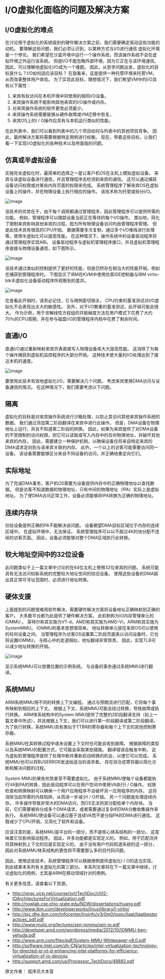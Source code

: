 # I/O虚拟化面临的问题及解决方案

## I/O虚拟化的难点
在讨论用于虚拟化的系统级别的硬件解决方案之前，我们需要确定驱动这些功能的动机。 要理解这些问题，我们必须认识到，以某种方式与I/O进行通信
虚拟化环境是一个悖论。 我们希望在沙盒环境中运行一个操作系统，而该操作系统不会在虚拟环境之外运行该系统。 但是I/O不能忽略外部环境，因为它正在与该环境通信。 因此，可以理解地虚拟化I/O成为一个难题。 因此，从哲学问题出发，虚拟化的目标是什么？I/O如何适应该目标？ 在我看来，这是提供一种托管环境来托管VM，从而改善整体用户体验。 为了实现此目标，理想情况下，我们希望VM中的I/O具有以下属性：

1. 来宾有权访问在本机环境中将使用的相同I/O设备。
2. 来宾操作系统不能影响其他来宾的I/O操作或内存。
3. 对来宾操作系统的软件更改必须最少。
4. 来宾操作系统需要能够从硬件故障或VM迁移中恢复。
5. 来宾OS上的I / O操作应具有与本机运行类似的性能。

在此列表中，我们可以看到列表中的几个项目如何与列表中的其他项目竞争。 因此，最终解决方案将需要根据特定用例进行权衡。 现在，带着这些目标，让我们看一下实现I/O虚拟化的各种技术以及所面临的问题。

## 仿真或半虚拟设备
实施完全虚拟化时，最简单的选择之一是让客户机OS在主机上模拟虚拟设备。 来宾与该虚拟设备进行通信，并且管理程序会检测到来宾的通信。 这可以通过捕获设备访问权限或对某些内存页面的权限来完成。 系统管理程序了解来宾OS在虚拟设备上的操作，并在物理设备上执行相应的操作。 该技术称为托管或拆分I/O。

![image](https://user-images.githubusercontent.com/87458342/134525055-f68210cf-0817-42b5-8a7d-e2747066ebd5.png)

该技术的优势在于，由于每个调用都通过管理程序，因此管理程序可以提供所需的功能。 例如，管理程序可以跟踪设备当前正在等待的每个I/O操作。 类似地，简化了限制来宾影响其他来宾的过程，因为所有物理设备访问均由管理程序管理。 但是此技术具有很高的CPU开销。 数据需要多次复制，通过多个I/O堆栈进行处理等。使用半虚拟化可以提高性能。 在这种情况下，操作系统中的设备驱动程序将通过管理程序实现ABI。 设备驱动程序与虚拟机管理程序接口，并且虚拟机管理程序直接与物理设备通信，如下图所示。

![image](https://user-images.githubusercontent.com/87458342/134525111-f19694cc-550e-4314-a83d-0eaed3ca6373.png)

该技术通过类似的控制提供了更好的性能，但是仍然存在相当大的性能开销，例如在捕获到管理程序时。 下图显示了IBM在KVM中使用仿真IDE控制器与IBM virtio-blk半虚拟化设备驱动程序所观察到的差异。

![image](https://user-images.githubusercontent.com/87458342/134525169-b9a7e29b-8824-4bdf-9abc-2618998d6412.png)

在查看此开销时，请务必记住，它与用例密切相关。 CPU约束的基准测试对I/O虚拟化不会表现出太大的敏感性。 另外，对于I/O繁重的基准测试，此开销可能会很大。 作为示例，用于求解线性方程组的共轭梯度方法在用户模式下花费了大约70％的CPU周期，并在参与磁盘I/O的管理程序内核中花费了剩余时间。

## 直通I/O

直通I/O通过重新映射来宾页表直接写入物理设备来大大提高性能。 这消除了为每个操作捕获到虚拟机监控程序的大部分开销。 这种技术使大量的I/O处理达到了接近本机的速度。

![image](https://user-images.githubusercontent.com/87458342/134525467-36ea5f3c-f236-425e-945e-fc5c76cfc9cc.png)

要使用此技术有效地虚拟化I/O，需要解决几个问题。 考虑来宾使用DMA访问与设备通信的情况。 在这种情况下，我们需要考虑以下问题。

## 隔离
虚拟化的目标是对来宾操作系统进行沙箱处理，以防止其访问其他来宾操作系统的数据。 我们通过添加第二阶段翻译在来宾中进行此操作。 但是，DMA设备在物理地址上运行，并且不知道第二阶段的转换。 因此，如果为来宾提供了对DMA设备的不受限制的访问权限，则它可以读取或写入内存中的任何物理地址，并破坏其他来宾的内存。 因此，需要建立一种保护机制，以确保设备仅将来自特定来宾的DMA请求定向到与该来宾关联的内存。 此外，一个以上的访客可能需要访问同一设备。 该设备需要能够区分来自不同设备的访问，并正确地重定向它们。

## 实际地址
为了完成DMA事务，客户机OS需要为设备提供内存中的正确物理地址以查找数据。 但是访客不知道数据的物理地址，只有中间的物理地址（IPA）实际上是虚拟地址。 为了使DMA访问正常工作，设备必须能够将IPA转换为正确的物理地址。

## 连续内存块
仅给设备提供正确的PA不能解决该问题。 设备期望DMA目标区域位于内存的连续区域中。 在虚拟环境中，无法保证。 系统管理程序可以以不超过4K的块分配不连续的访客页面。 因此，设备必须能够对整个DMA区域执行此转换。

## 较大地址空间中的32位设备
此问题类似于上一篇文章中讨论的在64位主机上使用32位来宾的问题。 系统可能具有无法访问较新系统的完整较大地址空间的较旧设备。 使用这些设备的DMA超出其正常可寻址范围时，必须进行地址转换。

## 硬体支援
上面提到的问题很难用软件解决，需要硬件解决方案将设备地址正确映射到正确的客户。 大多数平台都为此提供了硬件解决方案。 此机制称为IO内存管理单元的IOMMU 。 英特尔称其实施为VT-d，AMD称其实施为AMD-Vi，ARM称其实施为SystemMMU。 IOMMU的基本思想很简单。 地址转换单元放在来宾OS可以使用的任何设备之间。 当管理程序为访客OS设置第二阶段页面表以访问设备时，它也将设置IOMMU。 与核心中的走道相似，地址翻译非常昂贵。 因此，实现TLB可以减少地址转换的开销。

![image](https://user-images.githubusercontent.com/87458342/134525714-52a96131-7d8f-4f4f-b209-b85fd2e130ed.png)

显示系统MMU可以放置位置的示例系统。 与设备的事务通过系统MMU进行翻译。

## 系统MMU

ARM系统MMU用不同的转换上下文编程。 通过与预期流进行匹配，它将每个事务映射到相应的上下文。 根据上下文，系统MMU可能会绕过转换，导致故障或执行转换。 ARM体系结构中的System MMU提供了完整的2阶段翻译支持（如上一篇文章中所述），并且根据上下文，我们可以进行第一阶段翻译或第二阶段翻译。 为了执行转换，系统MMU具有类似于TTBR的寄存器和每个上下文的其他控制寄存器。

系统MMU在其转换过程中或未设置上下文时也可能会收到故障。 根据故障的类型以及系统MMU的配置方式，它可能会采取某些措施。 翻译错误会触发中断。 这为虚拟机管理程序提供了处理中断并重新启动转换的机会，以便它可以完成。 系统MMU也可以将BUSERROR发送给适当的请求者。 存在综合症寄存器以简化诊断和解决问题的过程。

System MMU的某些优势甚至不需要虚拟化。 由于系统MMU使每个设备都能执行VA到PA的转换，因此驱动程序可以在用户空间中使用VA执行I / O操作。 权限检查和转换映射可以确保一个用户应用程序不会破坏另一应用程序的内存。 这将消除当前所需的内核陷阱，从而进一步减少I / O开销。 另一个问题是处理连续内存。 许多操作导致非常大的DMA访问，而OS无法将其分配给单个内存块。 当前，它们需要被拆分成多个DMA请求，或者需要通过复杂的DMA分散收集操作来执行。 系统MMU使设备可以通过基于连续VA而不是分段PA的DMA进行通信。 这既减少了CPU开销，又简化了软件和设备。

应该注意的是，系统MMU是平台的一部分，而不是核心体系结构的一部分。 这意味着它仅影响驱动程序。 因此，许多功能都是实现定义的。 例如，用于匹配流并将其映射到上下文的位是实现定义的。 由于没有用户代码知道系统的这一部分，因此对系统MMU体系结构的更改将不需要那么多的旧代码问题。

因此，使用这些技术，系统管理程序可以根据用例提供虚拟化I / O的适当实现。 到此结束本系列有关虚拟化的第三部分。 本系列文章将在下一篇文章中继续，讨论虚拟化的用例，尤其是ARM在移动领域针对的用例。

有关更多信息，请查看以下资源。

* http://xpgc.vicp.net/course/svt/TechDoc/ch12-IOArchitecturesForVirtualization.pdf
* http://nowlab.cse.ohio-state.edu/NOW/dissertations/huang.pdf
* http://www.ibm.com/developerworks/linux/library/l-virtio/
* http://pic.dhe.ibm.com/infocenter/lnxinfo/v3r0m0/topic/liaat/liaatbestpractices_pdf.pdf
* http://www.mulix.org/lectures/xen-iommu/xen-io.pdf
* http://developer.amd.com/wordpress/media/2012/10/IOMMU-ben-yehuda.pdf
* http://www.arm.com/files/pdf/System-MMU-Whitepaper-v8.0.pdf
* http://software.intel.com/zh-CN/articles/intel-virtualization-technology-for-directed-io-vt-d-enhancing-intel-platforms-for-efficiency-virtualization-of-io-devices
* http://support.amd.com/us/Processor_TechDocs/48882.pdf


原文作者： 程序员大本营










